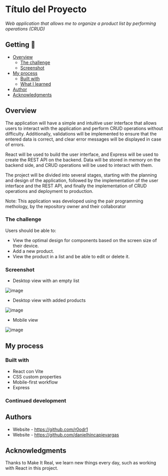 # Título del Proyecto

_Web application that allows me to organize a product list by performing operations (CRUD)_

## Getting 🚀

- [Overview](#overview)
  - [The challenge](#the-challenge)
  - [Screenshot](#screenshot)
- [My process](#my-process)
  - [Built with](#built-with)
  - [What I learned](#what-i-learned)
- [Author](#author)
- [Acknowledgments](#acknowledgments)


## Overview

The application will have a simple and intuitive user interface that allows users to interact with the application and perform CRUD operations without difficulty. Additionally, validations will be implemented to ensure that the entered data is correct, and clear error messages will be displayed in case of errors.

React will be used to build the user interface, and Express will be used to create the REST API on the backend. Data will be stored in memory on the backend side, and CRUD operations will be used to interact with them.

The project will be divided into several stages, starting with the planning and design of the application, followed by the implementation of the user interface and the REST API, and finally the implementation of CRUD operations and deployment to production.

Note: This application was developed using the pair programming methology, by the repository owner and their collaborator

### The challenge

Users should be able to:

- View the optimal design for components based on the screen size of their device.
- Add a new product.
- View the product in a list and be able to edit or delete it.

### Screenshot
- Desktop view with an empty list

![image](https://github.com/danielhincapievargas/my-product-site-backend/assets/126527883/33c11cbf-5d64-4511-9464-c96d3deb0c5c)

- Desktop view with added products

![image](https://github.com/danielhincapievargas/my-product-site-backend/assets/126527883/8341e5f0-33c2-4c61-aee9-f603a6195771)


- Mobile view

![image](https://github.com/danielhincapievargas/my-product-site-backend/assets/126527883/bdaf8893-2446-49ef-93f1-d5b0a3749db0)


## My process

### Built with

- React con Vite
- CSS custom properties
- Mobile-first workflow
- Express

### Continued development

## Authors

- Website - https://github.com/r0odr1
- Website - https://github.com/danielhincapievargas

## Acknowledgments

Thanks to Make It Real, we learn new things every day, such as working with React in this project.
